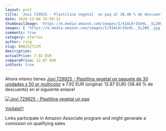 ```yaml
---
layout: post
title: 'Jovi 729925 - Plastilina vegetal  un paq al 38.46 % de descuento'
date: 2020-12-08 15:59:12
thumbnailImage: 'https://m.media-amazon.com/images/I/41ALKrIGe9L._SL200_.jpg'
images: [ 'https://m.media-amazon.com/images/I/41ALKrIGe9L._SL200_.jpg' ]
comments: true
category: ofertas
author: ring
slug: B0025Z71IM
description:
actualPrice: 7.92 EUR
comparePrice: 12.87 EUR
inStock: true
---
```


Ahora mismo tienes [Jovi 729925 - Plastilina vegetal  un paquete de 30 unidades x 50 gr  multicolor](https://www.amazon.es/dp/B0025Z71IM/?tag=tolees-21) a 7.92 EUR (original: 12.87 EUR) (38.46 %  de descuento) en el siguiente enlace!

[![Jovi 729925 - Plastilina vegetal  un paq](https://m.media-amazon.com/images/I/41ALKrIGe9L._SL200_.jpg)](https://www.amazon.es/dp/B0025Z71IM/?tag=tolees-21)

[Visítala!!!](https://www.amazon.es/dp/B0025Z71IM/?tag=tolees-21)

Links participate in Amazon Associate program and might generate a comission on qualifying sales
